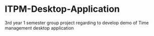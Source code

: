 # ITPM-Desktop-Application
3rd year 1 semester group project regarding to develop demo of Time management desktop application
